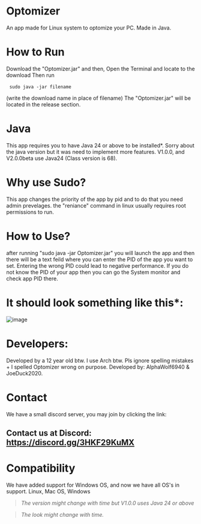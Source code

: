 # Optomizer
An app made for Linux system to optomize your PC. Made in Java.

# How to Run
Download the "Optomizer.jar" and then,
Open the Terminal and locate to the download
Then run <pre> ```sudo java -jar filename ``` </pre> (write the download name in place of filename)
The "Optomizer.jar" will be located in the release section.

# Java
This app requires you to have Java 24 or above to be installed*. Sorry about the java version but it was need to implement more features.
V1.0.0, and V2.0.0beta use Java24 (Class version is 68).

# Why use Sudo?
This app changes the priority of the app by pid and to do that you need admin prevelages.
the "reniance" command in linux usually requires root permissions to run.

# How to Use?
after running "sudo java -jar Optomizer.jar" you will launch the app and then there will be a text feild where you can enter the PID of the app you want to set. Entering the wrong PID could lead to negative performance.
If you do not know the PID of your app then you can go the System monitor and check app PID there.

# It should look something like this*:

![image](https://github.com/user-attachments/assets/873c89fb-aae8-44a1-90d6-604788c935c5)

# Developers:
Developed by a 12 year old btw. I use Arch btw. Pls ignore spelling mistakes + I spelled Optomizer wrong on purpose.
Developed by: AlphaWolf6940 & JoeDuck2020. 

# Contact
We have a small discord server, you may join by clicking the link:
## Contact us at Discord: https://discord.gg/3HKF29KuMX

# Compatibility
We have added support for Windows OS, and now we have all OS's in support.
 Linux,
 Mac OS,
 Windows

>*The version might change with time but V1.0.0 uses Java 24 or above*

>*The look might change with time.*
